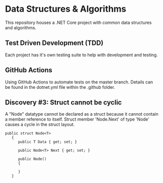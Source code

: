 # Data Structures & Algorithms

This repository houses a .NET Core project with common data structures and algorithms. 

## Test Driven Development (TDD)

Each project has it's own testing suite to help with development and testing. 

## GitHub Actions

Using GitHub Actions to automate tests on the master branch. Details can be found in the dotnet.yml file within the .github folder.

## Discovery #3: Struct cannot be cyclic
A "Node" datatype cannot be declared as a struct because it cannot contain a member reference to itself. Struct member 'Node<T>.Next' of type 'Node<T>' causes a cycle in the struct layout.
```
public struct Node<T>
   {
      public T Data { get; set; }

      public Node<T> Next { get; set; }

      public Node()
      {

      }
   }
```


